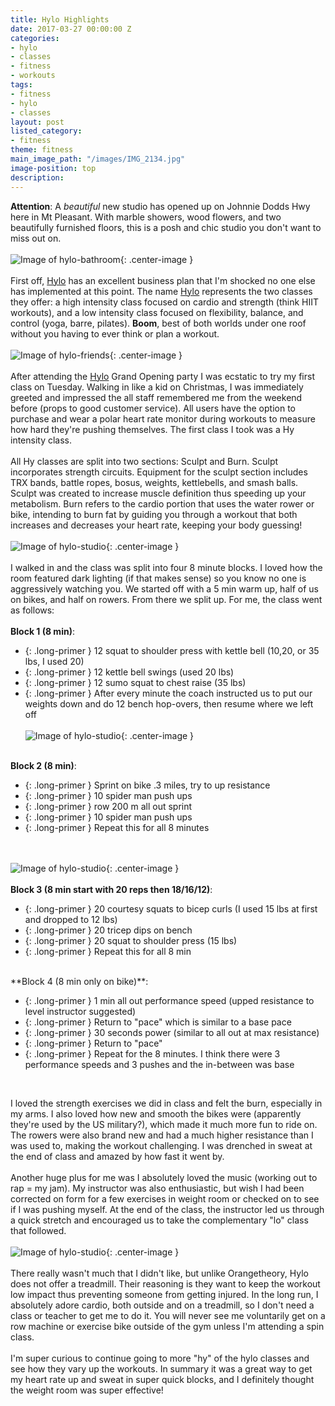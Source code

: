 ```yaml
---
title: Hylo Highlights
date: 2017-03-27 00:00:00 Z
categories:
- hylo
- classes
- fitness
- workouts
tags:
- fitness
- hylo
- classes
layout: post
listed_category:
- fitness
theme: fitness
main_image_path: "/images/IMG_2134.jpg"
image-position: top
description:
---
```


**Attention**: A *beautiful* new studio has opened up on Johnnie Dodds Hwy here in Mt Pleasant. With marble showers, wood flowers, and two beautifully furnished floors, this is a posh and chic studio you don't want to miss out on.
<br /><br />
![Image of hylo-bathroom](/images/hylo-bathroom.jpg){: .center-image }
<br /><br />
First off, [Hylo](https://www.hylofitness.com/) has an excellent business plan that I'm shocked no one else has implemented at this point. The name [Hylo](https://www.hylofitness.com/) represents the two classes they offer: a high intensity class focused on cardio and strength (think HIIT workouts), and a low intensity class focused on flexibility, balance, and control (yoga, barre, pilates). **Boom**, best of both worlds under one roof without you having to ever think or plan a workout.
<br /><br />
![Image of hylo-friends](/images/hylo-friends.jpg){: .center-image }
<br /><br />
After attending the [Hylo](https://www.hylofitness.com/) Grand Opening party I was ecstatic to try my first class on Tuesday. Walking in like a kid on Christmas, I was immediately greeted and impressed the all staff remembered me from the weekend before (props to good customer service). All users have the option to purchase and wear a polar heart rate monitor during workouts to measure how hard they're pushing themselves. The first class I took was a Hy intensity class.
<br /><br />
All Hy classes are split into two sections: Sculpt and Burn. Sculpt incorporates strength circuits. Equipment for the sculpt section includes TRX bands, battle ropes, bosus, weights, kettlebells, and smash balls. Sculpt was created to increase muscle definition thus speeding up your metabolism. Burn refers to the cardio portion that uses the water rower or bike, intending to burn fat by guiding you through a workout that both increases and decreases your heart rate, keeping your body guessing!
<br /><br />
![Image of hylo-studio](/images/hylo-studio1.jpg){: .center-image }
<br /><br />
I walked in and the class was split into four 8 minute blocks. I loved how the room featured dark lighting (if that makes sense) so you know no one is aggressively watching you. We started off with a 5 min warm up, half of us on bikes, and half on rowers. From there we split up. For me, the class went as follows:
<br /><br />
**Block 1 (8 min)**:
<br />
* {: .long-primer }  12 squat to shoulder press with kettle bell (10,20, or 35 lbs, I used 20)
* {: .long-primer }  12 kettle bell swings (used 20 lbs)
* {: .long-primer }  12 sumo squat to chest raise (35 lbs)
* {: .long-primer }  After every minute the coach instructed us to put our weights down and do 12 bench hop-overs, then resume where we left off
<br /><br />
![Image of hylo-studio](/images/hylo-studio2.jpg){: .center-image }
<br /><br />

**Block 2 (8 min)**:
<br />
* {: .long-primer }  Sprint on bike .3 miles, try to up resistance
* {: .long-primer }  10 spider man push ups
* {: .long-primer }  row 200 m all out sprint
* {: .long-primer }  10 spider man push ups
* {: .long-primer }  Repeat this for all 8 minutes

<br /><br />
![Image of hylo-studio](/images/hylo-studio3.jpg){: .center-image }
<br /><br />
**Block 3 (8 min start with 20 reps then 18/16/12)**:
<br />
* {: .long-primer }  20 courtesy squats to bicep curls (I used 15 lbs at first and dropped to 12 lbs)
* {: .long-primer }  20 tricep dips on bench
* {: .long-primer }  20 squat to shoulder press (15 lbs)
* {: .long-primer }  Repeat this for all 8 min

<br />
**Block 4 (8 min only on bike)**:

* {: .long-primer }  1 min all out performance speed (upped resistance to level instructor suggested)
* {: .long-primer }  Return to "pace" which is similar to a base pace
* {: .long-primer }  30 seconds power (similar to all out at max resistance)
* {: .long-primer }  Return to "pace"
* {: .long-primer }  Repeat for the 8 minutes. I think there were 3 performance speeds and 3 pushes and the in-between was base
<br />

I loved the strength exercises we did in class and felt the burn, especially in my arms. I also loved how new and smooth the bikes were (apparently they're used by the US military?), which made it much more fun to ride on. The rowers were also brand new and had a much higher resistance than I was used to, making the workout challenging. I was drenched in sweat at the end of class and amazed by how fast it went by.
<br /><br />
Another huge plus for me was I absolutely loved the music (working out to rap = my jam). My instructor was also enthusiastic, but wish I had been corrected on form for a few exercises in weight room or checked on to see if I was pushing myself. At the end of the class, the instructor led us through a quick stretch and encouraged us to take the complementary "lo" class that followed.
<br /><br />
![Image of hylo-studio](/images/hylo.jpg){: .center-image }
<br /><br />
There really wasn't much that I didn't like, but unlike Orangetheory, Hylo does not offer a treadmill. Their reasoning is they want to keep the workout low impact thus preventing someone from getting injured. In the long run, I absolutely adore cardio, both outside and on a treadmill, so I don't need a class or teacher to get me to do it. You will never see me voluntarily get on a row machine or exercise bike outside of the gym unless I'm attending a spin class.
<br /><br />
I'm super curious to continue going to more "hy" of the hylo classes and see how they vary up the workouts. In summary it was a great way to get my heart rate up and sweat in super quick blocks, and I definitely thought the weight room was super effective!
